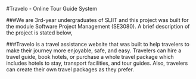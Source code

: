 #Travelo - Online Tour Guide System

###We are 3rd-year undergraduates of SLIIT and this project was built for the module Software Project Management (SE3080).
A brief description of the project is stated below,

###Travelo is a travel assistance website that was built to help travelers to make their journey more enjoyable, safe, and easy.
Travelers can hire a travel guide, book hotels, or purchase a whole travel package which includes hotels to stay, transport facilities, and tour guides.
Also, travelers can create their own travel packages as they prefer.
